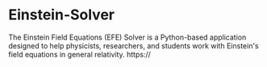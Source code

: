 # Einstein-Solver
The Einstein Field Equations (EFE) Solver is a Python-based application designed to help physicists, researchers, and students work with Einstein's field equations in general relativity.
https://

